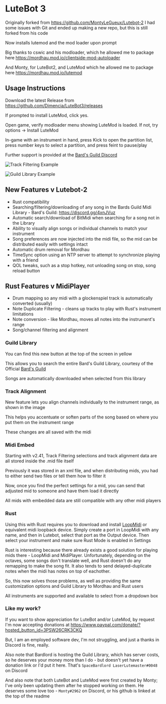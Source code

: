 # LuteBot 3
Originally forked from https://github.com/MontyLeGueux/Lutebot-2
I had some issues with Git and ended up making a new repo, but this is still forked from his code

Now installs lutemod and the mod loader upon prompt

Big thanks to cswic and his modloader, which he allowed me to package here https://mordhau.mod.io/clientside-mod-autoloader

And Monty, for LuteBot2, and LuteMod which he allowed me to package here https://mordhau.mod.io/lutemod


## Usage Instructions
Download the latest Release from https://github.com/Dimencia/LuteBot3/releases

If prompted to install LuteMod, click yes.

Open game, verify modloader menu showing LuteMod is loaded.  If not, try options -> Install LuteMod

In-game with an instrument in hand, press Kick to open the partition list, press number keys to select a partition, and press feint to pause/play

Further support is provided at the [Bard's Guild Discord](https://discord.gg/4xnJVuz)

![Track Filtering Example](https://github.com/Dimencia/LuteBot3/blob/master/LutebotExample1.PNG)

![Guild Library Example](https://github.com/Dimencia/LuteBot3/blob/master/LutebotExample2.PNG)

## New Features v Lutebot-2
* Rust compatibility
* Searching/filtering/downloading of any song in the Bards Guild Midi Library - Bard's Guild: https://discord.gg/4xnJVuz
* Automatic search/download of BitMidi when searching for a song not in the Library
* Ability to visually align songs or individual channels to match your instrument
* Song preferences are now injected into the midi file, so the mid can be distributed easily with settings intact
* Automatic drum removal for Mordhau
* TimeSync option using an NTP server to attempt to synchronize playing with a friend
* QOL tweaks, such as a stop hotkey, not unloading song on stop, song reload button

## Rust Features v MidiPlayer
* Drum mapping so any midi with a glockenspiel track is automatically converted (usually)
* Note Duplicate Filtering - cleans up tracks to play with Rust's instrument limitations
* Note conversion - like Mordhau, moves all notes into the instrument's range
* Song/channel filtering and alignment


### Guild Library
You can find this new button at the top of the screen in yellow

This allows you to search the entire Bard's Guild Library, courtesy of the Official [Bard's Guild](https://discord.gg/4xnJVuz)

Songs are automatically downloaded when selected from this library

### Track Alignment
New feature lets you align channels individually to the instrument range, as shown in the image

This helps you accentuate or soften parts of the song based on where you put them on the instrument range

These changes are all saved with the midi

### Midi Embed
Starting with v2.41, Track Filtering selections and track alignment data are all stored inside the .mid file itself

Previously it was stored in an xml file, and when distributing mids, you had to either send two files or tell them how to filter it

Now, once you find the perfect settings for a mid, you can send that adjusted mid to someone and have them load it directly

All mids with embedded data are still compatible with any other midi players

### Rust
Using this with Rust requires you to download and install [LoopMidi](https://www.tobias-erichsen.de/software/loopmidi.html) or equivalent midi loopback device.  Simply create a port in LoopMidi with any name, and then in Lutebot, select that port as the Output device.  Then select your instrument and make sure Rust Mode is enabled in Settings

Rust is interesting because there already exists a good solution for playing mids there - LoopMidi and MidiPlayer.  Unfortunately, depending on the octaves, some songs don't translate well, and Rust doesn't do any remapping to make the song fit.  It also tends to send delayed-duplicate notes when the midi has notes on top of eachother.  

So, this now solves those problems, as well as providing the same customization options and Guild Library to Mordhau and Rust users

All instruments are supported and available to select from a dropdown box


### Like my work?
If you want to show appreciation for LuteBot and/or LuteMod, by request I'm now accepting donations at https://www.paypal.com/donate/?hosted_button_id=3PSW26CRK3CKQ 

But, I am an employed software dev, I'm not struggling, and just a thanks in Discord is fine, really.  

Also note that Bardlord is hosting the Guild Library, which has server costs, so he deserves your money more than I do - but doesn't yet have a donation link or I'd put it here.  That's `SpaceBardlord LaserLutemaster#0048` on Discord

And also note that both LuteBot and LuteMod were first created by Monty; I've only been updating them after he stopped working on them.  He deserves some love too - `Monty#2962` on Discord, or his github is linked at the top of the readme
